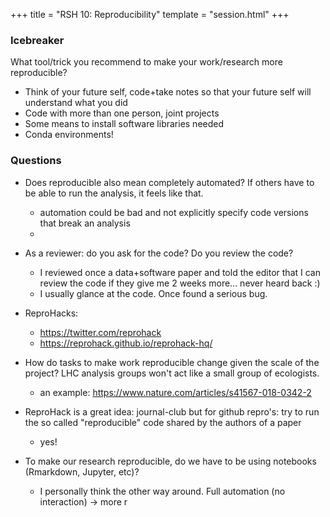 +++
title = "RSH 10: Reproducibility"
template = "session.html"
+++

### Icebreaker

What tool/trick you recommend to make your work/research more reproducible?

- Think of your future self, code+take notes so that your future self will understand what you did
- Code with more than one person, joint projects
- Some means to install software libraries needed
- Conda environments!


### Questions

- Does reproducible also mean completely automated? If others have to be able to run the analysis, it feels like that.
    - automation could be bad and not explicitly specify code versions that break an analysis
    - 
- As a reviewer: do you ask for the code? Do you review the code?
  - I reviewed once a data+software paper and told the editor that I can review the code if they give me 2 weeks more... never heard back :)
  - I usually glance at the code. Once found a serious bug.

- ReproHacks:
  - https://twitter.com/reprohack
  - https://reprohack.github.io/reprohack-hq/

- How do tasks to make work reproducible change given the scale of the project? LHC analysis groups won't act like a small group of ecologists.
    - an example: https://www.nature.com/articles/s41567-018-0342-2

- ReproHack is a great idea: journal-club but for github repro's: try to run the so called "reproducible" code shared by the authors of a paper
  - yes!

- To make our research reproducible, do we have to be using notebooks (Rmarkdown, Jupyter, etc)?
    - I personally think the other way around. Full automation (no interaction) -> more r
